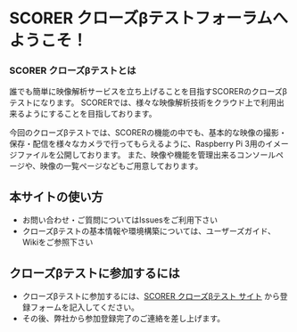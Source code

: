 # SCORER クローズβテストフォーラムへようこそ！

### SCORER クローズβテストとは

誰でも簡単に映像解析サービスを立ち上げることを目指すSCORERのクローズβテストになります。 SCORERでは、様々な映像解析技術をクラウド上で利用出来るようにすることを目指しております。

今回のクローズβテストでは、SCORERの機能の中でも、基本的な映像の撮影・保存・配信を様々なカメラで行ってもらえるように、Raspberry Pi 3用のイメージファイルを公開しております。 また、映像や機能を管理出来るコンソールページや、映像の一覧ページなどもご用意しております。

## 本サイトの使い方

- お問い合わせ・ご質問についてはIssuesをご利用下さい
- クローズβテストの基本情報や環境構築については、ユーザーズガイド、Wikiをご参照下さい

## クローズβテストに参加するには
- クローズβテストに参加するには、[SCORER クローズβテスト サイト](https://peraichi.com/landing_pages/view/scorercb) から登録フォームを記入してください。
- その後、弊社から参加登録完了のご連絡を差し上げます。
